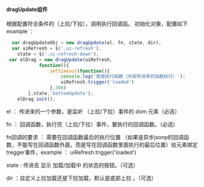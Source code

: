 
####  dragUpdate组件
根据配置符合条件的（上拉/下拉），调用执行回调函。
初始化对象，配置如下
example ：
```js
  var dragUpdateObj = new dragUpdate(el, fn, state, dir);
  var uiRefresh = $('.ui-refresh'),
    state = $('.ui-refresh-down');
 var elDrag = new dragUpdate(uiRefresh,
            function(){
                setTimeout(function(){
                    console.log('我是执行函数（外部传进来的函数执行）');
                    uiRefresh.trigger('loaded')
                },300)
        },state,'bottomUpdate');
    elDrag.init();
```
el ： 传进来的一个参数，是监听 （上拉/下拉）事件的 dom 元素（必选）

fn ： 回调函数，执行完（上拉/下拉）事件，要执行的回调函数。（必选）

fn回调的要求 ： 需要在回调函数最后的执行位置
（如果是异步jsonp的回调函数，不能写在回调函数外面，而是写在回调函数里面执行的最后位置）给元素绑定tregger事件，example ： uiRefresh.trigger('loaded')

state : 传进去 显示 加载/加载中 的状态的按钮。（可选）

dir ：自定义上拉加载还是下拉加载，默认是底部上拉 。（可选）
